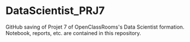 # DataScientist_PRJ7
GitHub saving of Projet 7 of OpenClassRooms's Data Scientist formation. Notebook, reports, etc. are contained in this repository.
